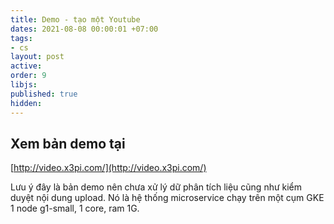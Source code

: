 ```yaml
---
title: Demo - tạo một Youtube
dates: 2021-08-08 00:00:01 +07:00
tags:
- cs
layout: post
active: 
order: 9
libjs: 
published: true
hidden: 
---
```


## Xem bản demo tại

[http://video.x3pi.com/](http://video.x3pi.com/)

Lưu ý đây là bản demo nên chưa xử lý dữ phân tích liệu cũng như kiểm duyệt nội dung upload.
Nó là hệ thống microservice chạy trên một cụm GKE 1 node g1-small, 1 core, ram 1G.